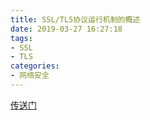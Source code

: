 ```yaml
---
title: SSL/TLS协议运行机制的概述
date: 2019-03-27 16:27:18
tags:
- SSL
- TLS
categories:
- 网络安全
---
```


[传送门](https://github.com/JallenKwong/Knowledgebase/tree/master/IT/SSL%26TLS%E5%8D%8F%E8%AE%AE%E8%BF%90%E8%A1%8C%E6%9C%BA%E5%88%B6%E7%9A%84%E6%A6%82%E8%BF%B0)